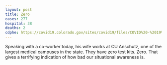 ```yaml
---
layout: post
title: Zero
cases: 277
hospital: 38
deaths: 2
cdphe: https://covid19.colorado.gov/sites/covid19/files/COVID%20-%2019%20Case%20Summary_3_19.pdf
---
```


Speaking with a co-worker today, his wife works at CU Anschutz, one of the largest medical campuses in the state. They have zero test kits. Zero. That gives a terrifying indication of how bad our situational awareness is.


